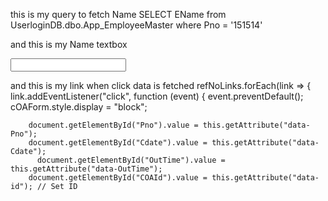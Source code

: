 
 this is my query to fetch Name 
SELECT EName from UserloginDB.dbo.App_EmployeeMaster where Pno = '151514'

and this is my Name textbox
<div class="col-sm-2">
<input class="form-control form-control-sm" id="Name" value="" type="text" readonly>
</div>


and this is my link when click data is fetched 
refNoLinks.forEach(link => {
    link.addEventListener("click", function (event) {
        event.preventDefault();
        cOAForm.style.display = "block";

        document.getElementById("Pno").value = this.getAttribute("data-Pno");
        document.getElementById("Cdate").value = this.getAttribute("data-Cdate");
          document.getElementById("OutTime").value = this.getAttribute("data-OutTime");
        document.getElementById("COAId").value = this.getAttribute("data-id"); // Set ID
